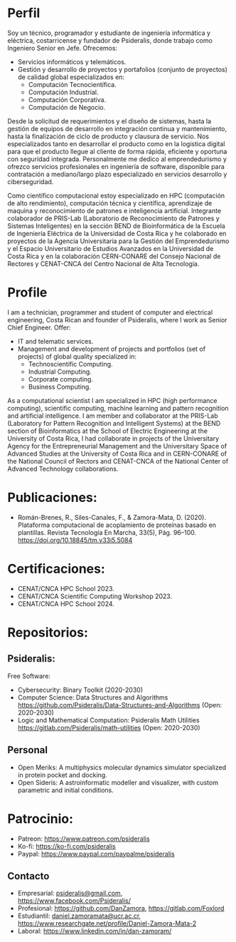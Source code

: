 # Perfil
Soy un técnico, programador y estudiante de ingeniería informática y eléctrica, costarricense y fundador de Psideralis, donde trabajo como Ingeniero Senior en Jefe. Ofrecemos:
- Servicios informáticos y telemáticos.
- Gestión y desarrollo de proyectos y portafolios (conjunto de proyectos) de calidad global especializados en:
    - Computación Tecnocientífica.
    - Computación Industrial.
    - Computación Corporativa.
    - Computación de Negocio.

Desde la solicitud de requerimientos y el diseño de sistemas, hasta la gestión de equipos de desarrollo en integración continua y mantenimiento, hasta la finalización de ciclo de producto y clausura de servicio. Nos especializados tanto en desarrollar el producto como en la logistica digital para que el producto llegue al cliente de forma rápida, eficiente y oportuna con seguridad integrada. Personalmente me dedico al emprendedurismo y ofrezco servicios profesionales en ingeniería de software, disponible para contratación a mediano/largo plazo especializado en servicios desarrollo y ciberseguridad.

Como científico computacional estoy especializado en HPC (computación de alto rendimiento), computación técnica y científica, aprendizaje de maquina y reconocimiento de patrones e inteligencia artificial. Integrante colaborador de PRIS-Lab (Laboratorio de Reconocimiento de Patrones y Sistemas Inteligentes) en la sección BEND de Bioinformática de la Escuela de Ingeniería Eléctrica de la Universidad de Costa Rica y he colaborado en proyectos de la Agencia Universitaria para la Gestión del Emprendedurismo y el Espacio Universitario de Estudios Avanzados en la Universidad de Costa Rica y en la colaboración CERN-CONARE del Consejo Nacional de Rectores y CENAT-CNCA del Centro Nacional de Alta Tecnología. 

# Profile 
I am a technician, programmer and student of computer and electrical engineering, Costa Rican and founder of Psideralis, where I work as Senior Chief Engineer. Offer: 
- IT and telematic services.
- Management and development of projects and portfolios (set of projects) of global quality specialized in:
    - Technoscientific Computing.
    - Industrial Computing.
    - Corporate computing.
    - Business Computing.

As a computational scientist I am specialized in HPC (high performance computing), scientific computing, machine learning and pattern recognition and artificial intelligence. I am member and collaborator at the PRIS-Lab (Laboratory for Pattern Recognition and Intelligent Systems) at the BEND section of Bioinformatics at the School of Electric Engineering at the University of Costa Rica, I had collaborate in projects of the Universitary Agency for the Entrepreneurial Management and the Universitary Space of Advanced Studies at the University of Costa Rica and in CERN-CONARE of the National Council of Rectors and CENAT-CNCA of the National Center of Advanced Technology collaborations.

# Publicaciones:
- Román-Brenes, R., Siles-Canales, F., & Zamora-Mata, D. (2020). Plataforma computacional de acoplamiento de proteínas basado en plantillas. Revista Tecnología En Marcha, 33(5), Pág. 96–100. https://doi.org/10.18845/tm.v33i5.5084

# Certificaciones:
- CENAT/CNCA HPC School 2023.
- CENAT/CNCA Scientific Computing Workshop 2023.
- CENAT/CNCA HPC School 2024.

# Repositorios:
## Psideralis:

Free Software:

- Cybersecurity: Binary Toolkit (2020-2030)
- Computer Science: Data Structures and Algorithms https://github.com/Psideralis/Data-Structures-and-Algorithms (Open: 2020-2030)
- Logic and Mathematical Computation: Psideralis Math Utilities https://gitlab.com/Psideralis/math-utilities (Open: 2020-2030)

## Personal
- Open Meriks: A multiphysics molecular dynamics simulator specialized in protein pocket and docking.
- Open Sideris: A astroinformatic modeller and visualizer, with custom parametric and initial conditions. 
 
# Patrocinio:
- Patreon: https://www.patreon.com/psideralis
- Ko-fi: https://ko-fi.com/psideralis
- Paypal: https://www.paypal.com/paypalme/psideralis

## Contacto
- Empresarial: psideralis@gmail.com, https://www.facebook.com/Psideralis/
- Profesional: https://github.com/DanZamora, https://gitlab.com/Foxlord
- Estudiantil: daniel.zamoramata@ucr.ac.cr, https://www.researchgate.net/profile/Daniel-Zamora-Mata-2
- Laboral: https://www.linkedin.com/in/dan-zamoram/
